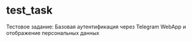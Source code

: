 # test_task
Тестовое задание:  Базовая аутентификация через Telegram WebApp и отображение персональных данных
